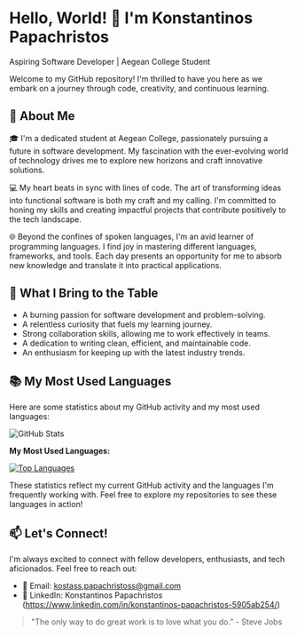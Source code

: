 # Hello, World! 👋 I'm Konstantinos Papachristos

Aspiring Software Developer | Aegean College Student

Welcome to my GitHub repository! I'm thrilled to have you here as we embark on a journey through code, creativity, and continuous learning.

## 🌱 About Me

🎓 I'm a dedicated student at Aegean College, passionately pursuing a future in software development. My fascination with the ever-evolving world of technology drives me to explore new horizons and craft innovative solutions.

💻 My heart beats in sync with lines of code. The art of transforming ideas into functional software is both my craft and my calling. I'm committed to honing my skills and creating impactful projects that contribute positively to the tech landscape.

🌐 Beyond the confines of spoken languages, I'm an avid learner of programming languages. I find joy in mastering different languages, frameworks, and tools. Each day presents an opportunity for me to absorb new knowledge and translate it into practical applications.

## 🚀 What I Bring to the Table

- A burning passion for software development and problem-solving.
- A relentless curiosity that fuels my learning journey.
- Strong collaboration skills, allowing me to work effectively in teams.
- A dedication to writing clean, efficient, and maintainable code.
- An enthusiasm for keeping up with the latest industry trends.

## 📚 My Most Used Languages

Here are some statistics about my GitHub activity and my most used languages:

![GitHub Stats](https://github-readme-stats.vercel.app/api?username=YourUsername&show_icons=true)

**My Most Used Languages:**

[![Top Languages](https://github-readme-stats.vercel.app/api/top-langs/?username=YourUsername&layout=compact)](https://github.com/YourUsername)

These statistics reflect my current GitHub activity and the languages I'm frequently working with. Feel free to explore my repositories to see these languages in action!



## 📫 Let's Connect!

I'm always excited to connect with fellow developers, enthusiasts, and tech aficionados. Feel free to reach out:

- 📧 Email: kostass.papachristoss@gmail.com
- 💼 LinkedIn: Konstantinos Papachristos (https://www.linkedin.com/in/konstantinos-papachristos-5905ab254/)

> "The only way to do great work is to love what you do." - Steve Jobs
